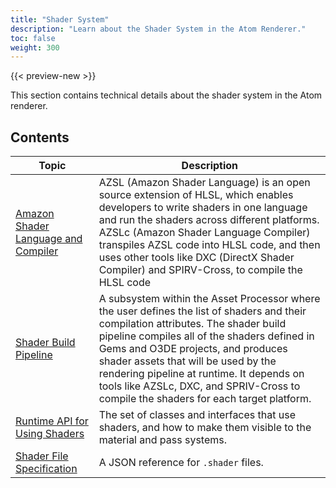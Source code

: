 ```yaml
---
title: "Shader System"
description: "Learn about the Shader System in the Atom Renderer."
toc: false
weight: 300
---
```


{{< preview-new >}}

This section contains technical details about the shader system in the Atom renderer.

## Contents
| Topic                        | Description |
|--------------------------------------|---------|
| [Amazon Shader Language and Compiler](azsl/_index.md) | AZSL (Amazon Shader Language) is an open source extension of HLSL, which enables developers to write shaders in one language and run the shaders across different platforms. AZSLc (Amazon Shader Language Compiler) transpiles AZSL code into HLSL code, and then uses other tools like DXC (DirectX Shader Compiler) and SPIRV-Cross, to compile the HLSL code | 
| [Shader Build Pipeline](shader-build-pipeline.md) | A subsystem within the Asset Processor where the user defines the list of shaders and their compilation attributes. The shader build pipeline compiles all of the shaders defined in Gems and O3DE projects, and produces shader assets that will be used by the rendering pipeline at runtime. It depends on tools like AZSLc, DXC, and SPRIV-Cross to compile the shaders for each target platform. |
| [Runtime API for Using Shaders](runtime-api.md) | The set of classes and interfaces that use shaders, and how to make them visible to the material and pass systems. |
| [Shader File Specification](shader-file-spec.md) | A JSON reference for `.shader` files. |
